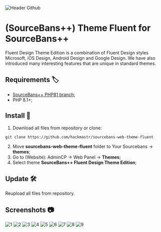 ![Header Github](https://raw.githubusercontent.com/hackmastr/sourcebans-web-theme-fluent/master/sourcebans-web-theme-fluent/screenshot.jpg)

# (SourceBans++) Theme Fluent for SourceBans++
Fluent Design Theme Edition is a combination of Fluent Design styles Microsoft, iOS Design, Android Design and Google Design. We have also introduced many interesting features that are unique in standard themes.

## Requirements 🏷️
- [SourceBans++ PHP81 branch](https://github.com/sbpp/sourcebans-pp/tree/php81);
- PHP 8.1+;

## Install 🧰
1. Download all files from repository or clone:
```
git clone https://github.com/hackmastr/sourcebans-web-theme-fluent
```
2. Move **sourcebans-web-theme-fluent** folder to Your Sourcebans -> **themes**;
3. Go to (Website): AdminCP -> Web Panel -> **Themes**;
4. Select theme **SourceBans++ Fluent Design Theme Edition**;

## Update 🛠️
Reupload all files from repository.

## Screenshots 📷
![1](https://raw.githubusercontent.com/hackmastr/sourcebans-web-theme-fluent/master/screenshots/1.png)
![2](https://raw.githubusercontent.com/hackmastr/sourcebans-web-theme-fluent/master/screenshots/2.png)
![3](https://raw.githubusercontent.com/hackmastr/sourcebans-web-theme-fluent/master/screenshots/3.png)
![4](https://raw.githubusercontent.com/hackmastr/sourcebans-web-theme-fluent/master/screenshots/4.png)
![5](https://raw.githubusercontent.com/hackmastr/sourcebans-web-theme-fluent/master/screenshots/5.png)
![6](https://raw.githubusercontent.com/hackmastr/sourcebans-web-theme-fluent/master/screenshots/6.png)
![7](https://raw.githubusercontent.com/hackmastr/sourcebans-web-theme-fluent/master/screenshots/7.png)
![8](https://raw.githubusercontent.com/hackmastr/sourcebans-web-theme-fluent/master/screenshots/8.png)
![9](https://raw.githubusercontent.com/hackmastr/sourcebans-web-theme-fluent/master/screenshots/9.png)
